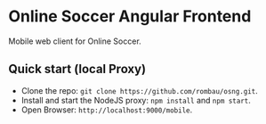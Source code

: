 
# Online Soccer Angular Frontend
  
Mobile web client for Online Soccer.

## Quick start (local Proxy)

* Clone the repo: `git clone https://github.com/rombau/osng.git`.
* Install and start the NodeJS proxy: `npm install` and `npm start`.
* Open Browser: `http://localhost:9000/mobile`.
